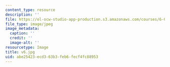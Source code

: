 ```yaml
---
content_type: resource
description: ''
file: https://ol-ocw-studio-app-production.s3.amazonaws.com/courses/6-004-computation-structures-spring-2017/abe25423ecd363b3feb6fecf4fc88953_v6.jpg
file_type: image/jpeg
image_metadata:
  caption: ''
  credit: ''
  image-alt: ''
resourcetype: Image
title: v6.jpg
uid: abe25423-ecd3-63b3-feb6-fecf4fc88953
---
```

